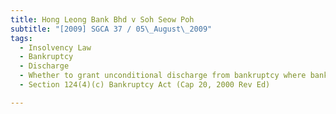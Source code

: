 ```yaml
---
title: Hong Leong Bank Bhd v Soh Seow Poh 
subtitle: "[2009] SGCA 37 / 05\_August\_2009"
tags:
  - Insolvency Law
  - Bankruptcy
  - Discharge
  - Whether to grant unconditional discharge from bankruptcy where bankrupt gave unfair preference to creditor
  - Section 124(4)(c) Bankruptcy Act (Cap 20, 2000 Rev Ed)

---
```


